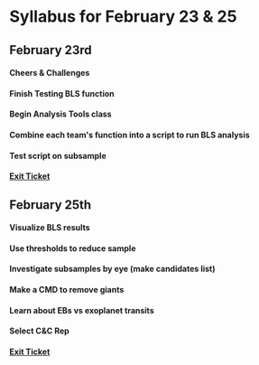 # Syllabus for February 23 & 25


## February 23rd
#### Cheers & Challenges
#### Finish Testing BLS function
#### Begin Analysis Tools class
#### Combine each team's function into a script to run BLS analysis 
#### Test script on subsample 
#### [Exit Ticket](https://docs.google.com/forms/d/e/1FAIpQLSfhexyVY226Fo7eyEtHve_MwAFkbjSh_eVrbftjhPyLBquDqQ/viewform?usp=sf_link)


## February 25th
#### Visualize BLS results
#### Use thresholds to reduce sample
#### Investigate subsamples by eye (make candidates list)
#### Make a CMD to remove giants
#### Learn about EBs vs exoplanet transits
#### Select C&C Rep
#### [Exit Ticket](https://docs.google.com/forms/d/e/1FAIpQLSfhexyVY226Fo7eyEtHve_MwAFkbjSh_eVrbftjhPyLBquDqQ/viewform?usp=sf_link)
